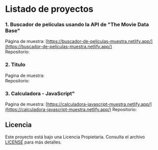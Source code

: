 # Listado de proyectos

### 1. Buscador de películas usando la API de "The Movie Data Base"  
Página de muestra: [https://buscador-de-películas-muestra.netlify.app/](https://buscador-de-películas-muestra.netlify.app/)  
Repositorio:  

### 2. Titulo 
Pagina de muestra:  
Repositorio:  


### 3. Calculadora - JavaScript" 
Pagina de muestra:  [https://calculadora-javascript-muestra.netlify.app/](https://calculadora-javascript-muestra.netlify.app/)
Repositorio:  


## Licencia
Este proyecto está bajo una Licencia Propietaria. Consulta el archivo [LICENSE](./LICENSE.md) para más detalles.
